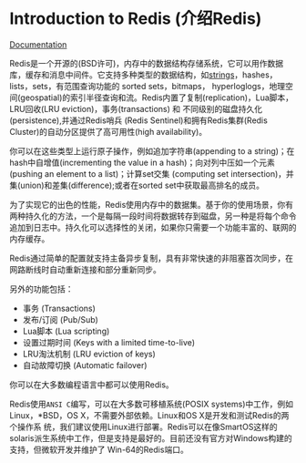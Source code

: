 # Introduction to Redis (介绍Redis)

[Documentation](./Documentation.md)

Redis是一个开源的(BSD许可)，内存中的数据结构存储系统，它可以用作数据库，缓存和消息中间件。它支持多种类型的数据结构，如[strings](./strings.md)，hashes，lists，sets，有范围查询功能的 sorted sets，bitmaps，
hyperloglogs，地理空间(geospatial)的索引半径查询和流。Redis内置了复制(replication)，Lua脚本，LRU回收(LRU eviction)，事务(transactions) 和 不同级别的磁盘持久化(persistence),并通过Redis哨兵
(Redis Sentinel)和拥有Redis集群(Redis Cluster)的自动分区提供了高可用性(high availability)。

你可以在这些类型上运行原子操作，例如追加字符串(appending to a string)；在hash中自增值(incrementing the value in a hash)；向对列中压如一个元素(pushing an element to a list)；计算set交集
(computing set intersection)，并集(union)和差集(difference);或者在sorted set中获取最高排名的成员。

为了实现它的出色的性能，Redis使用内存中的数据集。基于你的使用场景，你有两种持久化的方法，一个是每隔一段时间将数据转存到磁盘，另一种是将每个命令追加到日志中。持久化可以选择性的关闭，如果你只需要一个功能丰富的、联网的
内存缓存。

Redis通过简单的配置就支持主备异步复制，具有非常快速的非阻塞首次同步，在网路断线时自动重新连接和部分重新同步。

另外的功能包括：
- 事务 (Transactions)
- 发布/订阅 (Pub/Sub)
- Lua脚本 (Lua scripting)
- 设置过期时间 (Keys with a limited time-to-live)
- LRU淘汰机制 (LRU eviction of keys)
- 自动故障切换 (Automatic failover)

你可以在大多数编程语言中都可以使用Redis。

Redis使用`ANSI C`编写，可以在大多数可移植系统(POSIX systems)中工作，例如Linux，*BSD，OS X，不需要外部依赖。Linux和OS X是开发和测试Redis的两个操作系
统，我们建议使用Linux进行部署。Redis可以在像SmartOS这样的solaris派生系统中工作，但是支持是最好的。目前还没有官方对Windows构建的支持，但微软开发并维护了
Win-64的Redis端口。
